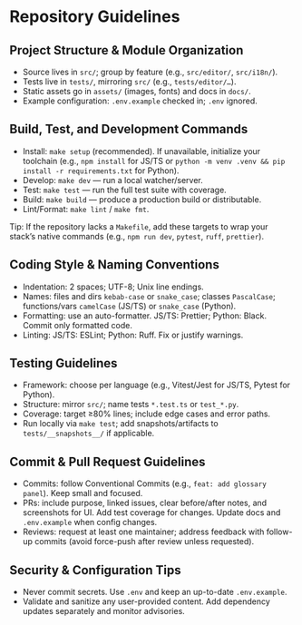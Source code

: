 # Repository Guidelines

## Project Structure & Module Organization
- Source lives in `src/`; group by feature (e.g., `src/editor/`, `src/i18n/`).
- Tests live in `tests/`, mirroring `src/` (e.g., `tests/editor/…`).
- Static assets go in `assets/` (images, fonts) and docs in `docs/`.
- Example configuration: `.env.example` checked in; `.env` ignored.

## Build, Test, and Development Commands
- Install: `make setup` (recommended). If unavailable, initialize your toolchain (e.g., `npm install` for JS/TS or `python -m venv .venv && pip install -r requirements.txt` for Python).
- Develop: `make dev` — run a local watcher/server.
- Test: `make test` — run the full test suite with coverage.
- Build: `make build` — produce a production build or distributable.
- Lint/Format: `make lint` / `make fmt`.

Tip: If the repository lacks a `Makefile`, add these targets to wrap your stack’s native commands (e.g., `npm run dev`, `pytest`, `ruff`, `prettier`).

## Coding Style & Naming Conventions
- Indentation: 2 spaces; UTF-8; Unix line endings.
- Names: files and dirs `kebab-case` or `snake_case`; classes `PascalCase`; functions/vars `camelCase` (JS/TS) or `snake_case` (Python).
- Formatting: use an auto-formatter. JS/TS: Prettier; Python: Black. Commit only formatted code.
- Linting: JS/TS: ESLint; Python: Ruff. Fix or justify warnings.

## Testing Guidelines
- Framework: choose per language (e.g., Vitest/Jest for JS/TS, Pytest for Python).
- Structure: mirror `src/`; name tests `*.test.ts` or `test_*.py`.
- Coverage: target ≥80% lines; include edge cases and error paths.
- Run locally via `make test`; add snapshots/artifacts to `tests/__snapshots__/` if applicable.

## Commit & Pull Request Guidelines
- Commits: follow Conventional Commits (e.g., `feat: add glossary panel`). Keep small and focused.
- PRs: include purpose, linked issues, clear before/after notes, and screenshots for UI. Add test coverage for changes. Update docs and `.env.example` when config changes.
- Reviews: request at least one maintainer; address feedback with follow-up commits (avoid force-push after review unless requested).

## Security & Configuration Tips
- Never commit secrets. Use `.env` and keep an up-to-date `.env.example`.
- Validate and sanitize any user-provided content. Add dependency updates separately and monitor advisories.
